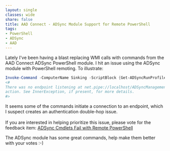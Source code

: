 ```yaml
---
layout: single
classes: wide
share: false
title: AAD Connect - ADSync Module Support for Remote PowerShell
tags:
- PowerShell
- ADSync
- AAD
---
```


Lately I've been having a blast replacing WMI calls with commands from the AAD Connect ADSync PowerShell module.  I hit an issue using the ADSync module with PowerShell remoting.  To illustrate:      
```powershell
Invoke-Command -ComputerName Sinking -ScriptBlock {Get-ADSyncRunProfileResult}
<#
There was no endpoint listening at net.pipe://localhost/ADSyncManagement that could accept the message. This is often caused by an incorrect address or SOAP 
action. See InnerException, if present, for more details.
#>
```

It seems some of the commands initiate a connection to an endpoint, which I suspect creates an authentication double-hop issue.<br /><br />If you are interested in helping prioritize this issue, please vote for the feedback item:
[ADSync Cmdlets Fail with Remote PowerShell](https://feedback.azure.com/forums/169401-azure-active-directory/suggestions/39400027-adsync-cmdlets-fail-with-remote-powershell)

The ADSync module has some great commands, help make them better with your votes :-)